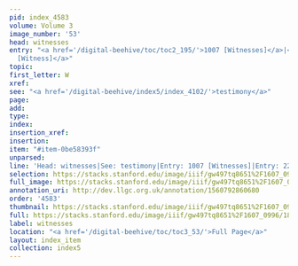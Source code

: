 ```yaml
---
pid: index_4583
volume: Volume 3
image_number: '53'
head: witnesses
entry: "<a href='/digital-beehive/toc/toc2_195/'>1007 [Witnesses]</a>|<a href='/digital-beehive/toc/toc2_386/'>2209
  [Witness]</a>"
topic: 
first_letter: W
xref: 
see: "<a href='/digital-beehive/index5/index_4102/'>testimony</a>"
page: 
add: 
type: 
index: 
insertion_xref: 
insertion: 
item: "#item-0be58393f"
unparsed: 
line: 'Head: witnesses|See: testimony|Entry: 1007 [Witnesses]|Entry: 2209 [Witness]|#item-0be58393f'
selection: https://stacks.stanford.edu/image/iiif/gw497tq8651%2F1607_0996/180,2383,691,202/full/0/default.jpg
full_image: https://stacks.stanford.edu/image/iiif/gw497tq8651%2F1607_0996/full/full/0/default.jpg
annotation_uri: http://dev.llgc.org.uk/annotation/1560792860680
order: '4583'
thumbnail: https://stacks.stanford.edu/image/iiif/gw497tq8651%2F1607_0996/180,2383,691,202/150,/0/default.jpg
full: https://stacks.stanford.edu/image/iiif/gw497tq8651%2F1607_0996/180,2383,691,202/full/0/default.jpg
label: witnesses
location: "<a href='/digital-beehive/toc/toc3_53/'>Full Page</a>"
layout: index_item
collection: index5
---
```


